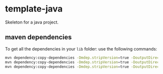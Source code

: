 # template-java
Skeleton for a java project.

## maven dependencies
To get all the dependencies in your ```lib``` folder: use the following commands:
````bash
mvn dependency:copy-dependencies -Dmdep.stripVersion=true -DoutputDirectory=lib
mvn dependency:copy-dependencies -Dmdep.stripVersion=true -DoutputDirectory=lib -Dclassifier=javadoc
mvn dependency:copy-dependencies -Dmdep.stripVersion=true -DoutputDirectory=lib -Dclassifier=sources
````

